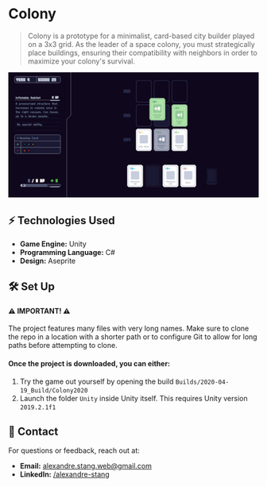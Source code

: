 # Colony

> Colony is a prototype for a minimalist, card-based city builder played on a 3x3 grid. As the leader of a space colony,
> you must strategically place buildings, ensuring their compatibility with neighbors in order to maximize your colony's survival.

![Home page](/og-image.png)

## ⚡ Technologies Used

- **Game Engine:** Unity
- **Programming Language:** C#
- **Design:** Aseprite

## 🛠 Set Up

#### ⚠️ IMPORTANT! ⚠️

The project features many files with very long names. Make sure to clone the repo in a location with a shorter path or
to configure Git to allow for long paths before attempting to clone.

#### Once the project is downloaded, you can either:

1. Try the game out yourself by opening the build `Builds/2020-04-19_Build/Colony2020`
2. Launch the folder `Unity` inside Unity itself. This requires Unity version `2019.2.1f1`

## 📩 Contact

For questions or feedback, reach out at:

- **Email:** alexandre.stang.web@gmail.com
- **LinkedIn:** [/alexandre-stang](https://www.linkedin.com/in/alexandre-stang-163208a7/)